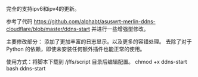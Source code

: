 完全的支持ipv6和ipv4的更新。

参考了代码 <https://github.com/alphabt/asuswrt-merlin-ddns-cloudflare/blob/master/ddns-start> 并进行一些增强型修改。

主要修改部分：
添加了更加丰富的日志显示。以及更多的容错处理。
去除了对于 Python 的依赖，即使未安装任何额外插件也能正常的使用。

使用方式：将脚本下载到 /jffs/script 目录后编辑配置。
         chmod +x ddns-start
         bash ddns-start
